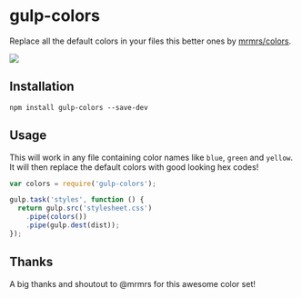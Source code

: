 # gulp-colors

Replace all the default colors in your files this better ones by [mrmrs/colors](https://github.com/mrmrs/colors).

![](https://github.com/mrmrs/colors/raw/master/palette.png)

## Installation

```
npm install gulp-colors --save-dev
```

## Usage

This will work in any file containing color names like `blue`, `green` and `yellow`. It will then replace the default colors with good looking hex codes!

```javascript
var colors = require('gulp-colors');

gulp.task('styles', function () {
  return gulp.src('stylesheet.css')
    .pipe(colors())
    .pipe(gulp.dest(dist));
});
```

## Thanks

A big thanks and shoutout to @mrmrs for this awesome color set!
